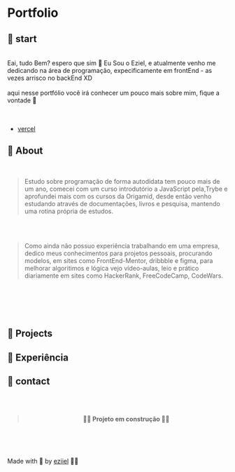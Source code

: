 # Portfolio


  ## 🚀 start
  <br />
  Eai, tudo Bem? espero que sim 🙌
  Eu Sou o Eziel, e atualmente venho me dedicando na área de programação,
  expecificamente em frontEnd - as vezes arrisco no backEnd XD
  <br />
  <br />
  aqui nesse portfólio você irá conhecer um pouco mais sobre mim, 
  fique a vontade 🚀
  <br /><br /><br />


  - [vercel](https://portfolio-eziiel.vercel.app/)

## 🔭 About

<br/>

>Estudo sobre programação de forma autodidata tem pouco mais de um ano, 
comecei com um curso introdutório a JavaScript pela,Trybe e aprofundei 
mais com os cursos da Origamid, desde então venho estudando através de 
documentações, livros e pesquisa, mantendo uma rotina própria de estudos.
<br/>
<br/>

>Como ainda não possuo experiência trabalhando em uma empresa, dedico meus conhecimentos para projetos pessoais, procurando modelos, em sites como FrontEnd-Mentor, dribbble e figma, para melhorar algoritimos e lógica vejo vídeo-aulas, leio e prático diariamente em sites como HackerRank, FreeCodeCamp, CodeWars.  

<br/>
<br/>
<br/>
<br/>

## 🔖 Projects


## 📝 Experiência


## 📱 contact


<br>
<br>


 >**<p align="center" > 🚧🔧 Projeto em construção 🔧🚧</p>**




<br>
<br>
<br>




Made with 💜 by [eziiel](https://github.com/eziiel) 🙌🚀